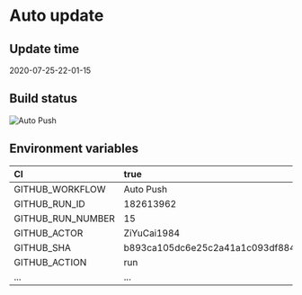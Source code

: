 ﻿# Auto update

## Update time

2020-07-25-22-01-15

## Build status

![Auto Push](https://github.com/ZiYuCai1984/Rustle.fmLuWorks.Automation.DailyPush/workflows/Auto%20Push/badge.svg)

## Environment variables

| CI  | true  |
| :------------ | :------------ |
| GITHUB_WORKFLOW	|  Auto Push |
| GITHUB_RUN_ID	|  182613962 |
| GITHUB_RUN_NUMBER	|  15 |
| GITHUB_ACTOR	|  ZiYuCai1984 |
| GITHUB_SHA	|  b893ca105dc6e25c2a41a1c093df884842af6c8e |
| GITHUB_ACTION	|  run |
| ... |...|
